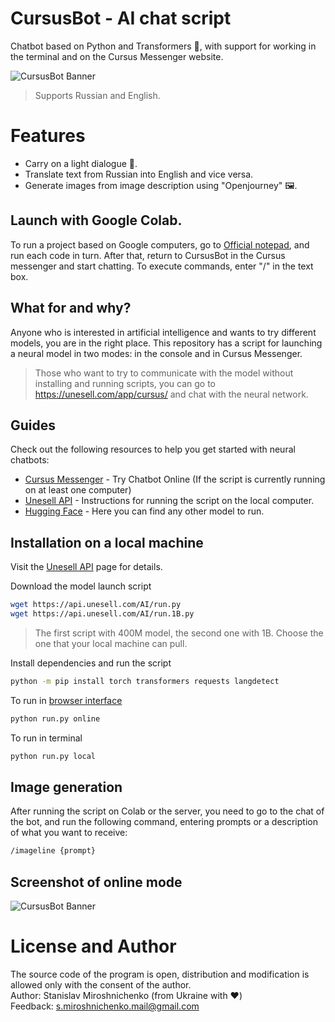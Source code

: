 # CursusBot - AI chat script

Chatbot based on Python and Transformers 🤗, with support for working in the terminal and on the Cursus Messenger website.

![CursusBot Banner](https://i.ibb.co/Ny8P19X/cursusbot-ai.png)
> Supports Russian and English.

# Features

- Carry on a light dialogue 💬.
- Translate text from Russian into English and vice versa.
- Generate images from image description using "Openjourney" 🖼️.

## Launch with Google Colab.
To run a project based on Google computers, go to [Official notepad](https://colab.research.google.com/drive/1BnPDnLK52OPSOVL3TyE7S-_zqI2Nakx-?usp=sharing), and run each code in turn. After that, return to CursusBot in the Cursus messenger and start chatting. To execute commands, enter "/" in the text box.

## What for and why?
Anyone who is interested in artificial intelligence and wants to try different models, you are in the right place. This repository has a script for launching a neural model in two modes: in the console and in Cursus Messenger.

>Those who want to try to communicate with the model without installing and running scripts, you can go to https://unesell.com/app/cursus/ and chat with the neural network.

## Guides

Check out the following resources to help you get started with neural chatbots:

- [Cursus Messenger](https://unesell.com/app/cursus/) - Try Chatbot Online (If the script is currently running on at least one computer)
- [Unesell API](https://api.unesell.com/#aimodels) - Instructions for running the script on the local computer.
- [Hugging Face](https://huggingface.co/) - Here you can find any other model to run.

## Installation on a local machine

Visit the [Unesell API](https://api.unesell.com/#aimodels) page for details.

Download the model launch script

```sh
wget https://api.unesell.com/AI/run.py
wget https://api.unesell.com/AI/run.1B.py
```
>The first script with 400M model, the second one with 1B. Choose the one that your local machine can pull.

Install dependencies and run the script

```sh
python -m pip install torch transformers requests langdetect
```
To run in [browser interface](https://unesell.com/app/cursus/)
```sh
python run.py online 
```
To run in terminal
```sh
python run.py local
```

## Image generation
After running the script on Colab or the server, you need to go to the chat of the bot, and run the following command, entering prompts or a description of what you want to receive:
```sh
/imageline {prompt}
```

## Screenshot of online mode
![CursusBot Banner](https://i.ibb.co/LPQQnVw/bot-ai.png)

# License and Author
The source code of the program is open, distribution and modification is allowed only with the consent of the author.<br>
Author: Stanislav Miroshnichenko (from Ukraine with ❤️) <br>
Feedback: s.miroshnichenko.mail@gmail.com<br>